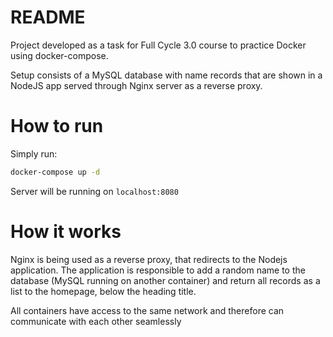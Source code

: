 # README

Project developed as a task for Full Cycle 3.0 course to practice Docker using docker-compose.

Setup consists of a MySQL database with name records that are shown in a NodeJS app served through Nginx server as a reverse proxy.

# How to run

Simply run:

```bash
docker-compose up -d
```

Server will be running on `localhost:8080`

# How it works

Nginx is being used as a reverse proxy, that redirects to the Nodejs application. The application is responsible to add a random name to the database (MySQL running on another container) and return all records as a list to the homepage, below the heading title.

All containers have access to the same network and therefore can communicate with each other seamlessly
